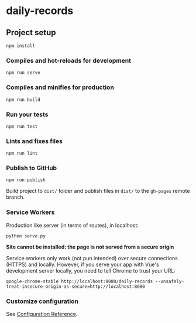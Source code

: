 # daily-records

## Project setup
```
npm install
```

### Compiles and hot-reloads for development
```
npm run serve
```

### Compiles and minifies for production
```
npm run build
```

### Run your tests
```
npm run test
```

### Lints and fixes files
```
npm run lint
```

### Publish to GitHub
```
npm run publish
```
Build project to `dist/` folder and publish files in `dist/` to the `gh-pages` remote branch.

### Service Workers

Production like server (in terms of routes), in localhost:
```
python serve.py
```

**Site cannot be installed: the page is not served from a secure origin**

Service workers only work (not pun intended) over secure connections (HTTPS) and locally. However, if you serve your app with Vue's development server locally, you need to tell Chrome to trust your URL:
```
google-chrome-stable http://localhost:8080/daily-records --unsafely-treat-insecure-origin-as-secure=http://localhost:8080
```

### Customize configuration
See [Configuration Reference](https://cli.vuejs.org/config/).
